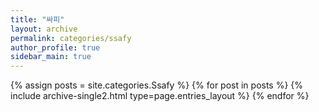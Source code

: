 ```yaml
---
title: "싸피"
layout: archive
permalink: categories/ssafy
author_profile: true
sidebar_main: true
---
```


{% assign posts = site.categories.Ssafy %}
{% for post in posts %} {% include archive-single2.html type=page.entries_layout %} {% endfor %}